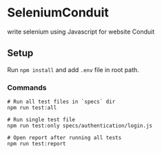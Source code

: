 # SeleniumConduit
write selenium using Javascript for website Conduit

## Setup

Run `npm install` and add `.env` file in root path.

### Commands

```
# Run all test files in `specs` dir
npm run test:all

# Run single test file
npm run test:only specs/authentication/login.js

# Open report after running all tests
npm run test:report
```
